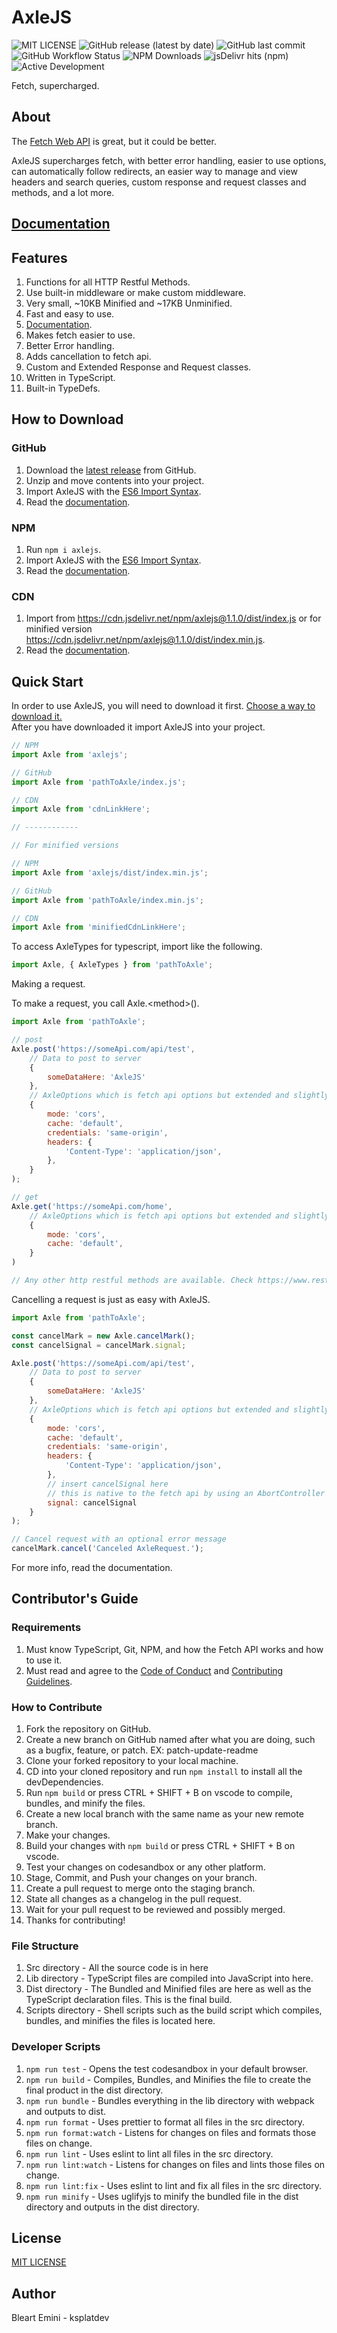 # AxleJS

![MIT LICENSE](https://img.shields.io/github/license/ksplatdev/AxleJS)
![GitHub release (latest by date)](https://img.shields.io/github/v/release/ksplatdev/AxleJS)
![GitHub last commit](https://img.shields.io/github/last-commit/ksplatdev/AxleJS)
![GitHub Workflow Status](https://img.shields.io/github/workflow/status/ksplatdev/AxleJS/CodeQL)
![NPM Downloads](https://img.shields.io/npm/dm/axlejs?label=npm%20downloads)
![jsDelivr hits (npm)](https://img.shields.io/jsdelivr/npm/hm/axlejs)
![Active Development](https://img.shields.io/badge/Maintenance%20Level-Actively%20Developed-brightgreen.svg)

Fetch, supercharged.

## About

The [Fetch Web API](https://developer.mozilla.org/en-US/docs/Web/API/Fetch_API/Using_Fetch) is great, but it could be better.

AxleJS supercharges fetch, with better error handling, easier to use options, can automatically follow redirects, an easier way to manage and view headers and search queries, custom response and request classes and methods, and a lot more.

## [Documentation](https://github.com/ksplatdev/AxleJS/wiki/Documenation)

## Features

1. Functions for all HTTP Restful Methods.
2. Use built-in middleware or make custom middleware.
3. Very small, ~10KB Minified and ~17KB Unminified.
4. Fast and easy to use.
5. [Documentation](https://github.com/ksplatdev/AxleJS/wiki/Documenation).
6. Makes fetch easier to use.
7. Better Error handling.
8. Adds cancellation to fetch api.
9. Custom and Extended Response and Request classes.
10. Written in TypeScript.
11. Built-in TypeDefs.

## How to Download

### GitHub

1. Download the [latest release](https://github.com/ksplatdev/AxleJS/releases/latest) from GitHub.
2. Unzip and move contents into your project.
3. Import AxleJS with the [ES6 Import Syntax](https://developer.mozilla.org/en-US/docs/Web/JavaScript/Reference/Statements/import).
4. Read the [documentation](https://github.com/ksplatdev/AxleJS/wiki/Documenation).

### NPM

1. Run `npm i axlejs`.
2. Import AxleJS with the [ES6 Import Syntax](https://developer.mozilla.org/en-US/docs/Web/JavaScript/Reference/Statements/import).
3. Read the [documentation](https://github.com/ksplatdev/AxleJS/wiki/Documenation).

### CDN

1. Import from <https://cdn.jsdelivr.net/npm/axlejs@1.1.0/dist/index.js> or for minified version <https://cdn.jsdelivr.net/npm/axlejs@1.1.0/dist/index.min.js>.
2. Read the [documentation](https://github.com/ksplatdev/AxleJS/wiki/Documenation).

## Quick Start

In order to use AxleJS, you will need to download it first. [Choose a way to download it.](#how-to-download) \
After you have downloaded it import AxleJS into your project.

```js
// NPM
import Axle from 'axlejs';

// GitHub
import Axle from 'pathToAxle/index.js';

// CDN
import Axle from 'cdnLinkHere';

// ------------

// For minified versions

// NPM
import Axle from 'axlejs/dist/index.min.js';

// GitHub
import Axle from 'pathToAxle/index.min.js';

// CDN
import Axle from 'minifiedCdnLinkHere';


```

To access AxleTypes for typescript, import like the following.

```js
import Axle, { AxleTypes } from 'pathToAxle';

```

Making a request.

To make a request, you call Axle.\<method\>().

```js
import Axle from 'pathToAxle';

// post
Axle.post('https://someApi.com/api/test',
    // Data to post to server
    {
        someDataHere: 'AxleJS'
    },
    // AxleOptions which is fetch api options but extended and slightly modified (check docs), this is optional and the default value for Axle.post
    {
        mode: 'cors',
        cache: 'default',
        credentials: 'same-origin',
        headers: {
            'Content-Type': 'application/json',
        },
    }
);

// get
Axle.get('https://someApi.com/home', 
    // AxleOptions which is fetch api options but extended and slightly modified (check docs), this is optional and the default value for Axle.get
    {
        mode: 'cors',
        cache: 'default',
    }
)

// Any other http restful methods are available. Check https://www.restapitutorial.com/lessons/httpmethods.html for all HTTP Methods for Restful services

```

Cancelling a request is just as easy with AxleJS.

```js
import Axle from 'pathToAxle';

const cancelMark = new Axle.cancelMark();
const cancelSignal = cancelMark.signal;

Axle.post('https://someApi.com/api/test',
    // Data to post to server
    {
        someDataHere: 'AxleJS'
    },
    // AxleOptions which is fetch api options but extended and slightly modified (check docs), this is optional and the default value for Axle.post
    {
        mode: 'cors',
        cache: 'default',
        credentials: 'same-origin',
        headers: {
            'Content-Type': 'application/json',
        },
        // insert cancelSignal here
        // this is native to the fetch api by using an AbortController and an AbortSignal
        signal: cancelSignal
    }
);

// Cancel request with an optional error message
cancelMark.cancel('Canceled AxleRequest.');

```

For more info, read the documentation.

## Contributor's Guide

### Requirements

1. Must know TypeScript, Git, NPM, and how the Fetch API works and how to use it.
2. Must read and agree to the [Code of Conduct](CODE_OF_CONDUCT.md) and [Contributing Guidelines](CONTRIBUTING.md).

### How to Contribute

1. Fork the repository on GitHub.
2. Create a new branch on GitHub named after what you are doing, such as a bugfix, feature, or patch. EX: patch-update-readme
3. Clone your forked repository to your local machine.
4. CD into your cloned repository and run `npm install` to install all the devDependencies.
5. Run `npm build` or press CTRL + SHIFT + B on vscode to compile, bundles, and minify the files.
6. Create a new local branch with the same name as your new remote branch.
7. Make your changes.
8. Build your changes with `npm build` or press CTRL + SHIFT + B on vscode.
9. Test your changes on codesandbox or any other platform.
10. Stage, Commit, and Push your changes on your branch.
11. Create a pull request to merge onto the staging branch.
12. State all changes as a changelog in the pull request.
13. Wait for your pull request to be reviewed and possibly merged.
14. Thanks for contributing!

### File Structure

1. Src directory - All the source code is in here
2. Lib directory - TypeScript files are compiled into JavaScript into here.
3. Dist directory - The Bundled and Minified files are here as well as the TypeScript declaration files. This is the final build.
4. Scripts directory - Shell scripts such as the build script which compiles, bundles, and minifies the files is located here.

### Developer Scripts

1. `npm run test` - Opens the test codesandbox in your default browser.
2. `npm run build` - Compiles, Bundles, and Minifies the file to create the final product in the dist directory.
3. `npm run bundle` - Bundles everything in the lib directory with webpack and outputs to dist.
4. `npm run format` - Uses prettier to format all files in the src directory.
5. `npm run format:watch` - Listens for changes on files and formats those files on change.
6. `npm run lint` - Uses eslint to lint all files in the src directory.
7. `npm run lint:watch` - Listens for changes on files and lints those files on change.
8. `npm run lint:fix` - Uses eslint to lint and fix all files in the src directory.
9. `npm run minify` - Uses uglifyjs to minify the bundled file in the dist directory and outputs in the dist directory.

## License

[MIT LICENSE](LICENSE)

## Author

Bleart Emini - ksplatdev

